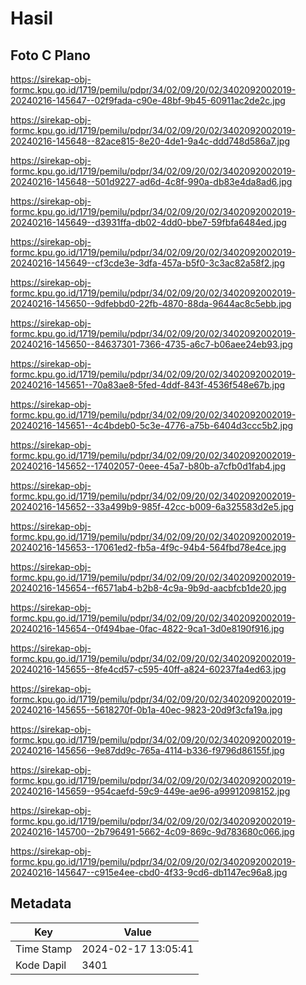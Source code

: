 # Hasil

## Foto C Plano

https://sirekap-obj-formc.kpu.go.id/1719/pemilu/pdpr/34/02/09/20/02/3402092002019-20240216-145647--02f9fada-c90e-48bf-9b45-60911ac2de2c.jpg

https://sirekap-obj-formc.kpu.go.id/1719/pemilu/pdpr/34/02/09/20/02/3402092002019-20240216-145648--82ace815-8e20-4de1-9a4c-ddd748d586a7.jpg

https://sirekap-obj-formc.kpu.go.id/1719/pemilu/pdpr/34/02/09/20/02/3402092002019-20240216-145648--501d9227-ad6d-4c8f-990a-db83e4da8ad6.jpg

https://sirekap-obj-formc.kpu.go.id/1719/pemilu/pdpr/34/02/09/20/02/3402092002019-20240216-145649--d3931ffa-db02-4dd0-bbe7-59fbfa6484ed.jpg

https://sirekap-obj-formc.kpu.go.id/1719/pemilu/pdpr/34/02/09/20/02/3402092002019-20240216-145649--cf3cde3e-3dfa-457a-b5f0-3c3ac82a58f2.jpg

https://sirekap-obj-formc.kpu.go.id/1719/pemilu/pdpr/34/02/09/20/02/3402092002019-20240216-145650--9dfebbd0-22fb-4870-88da-9644ac8c5ebb.jpg

https://sirekap-obj-formc.kpu.go.id/1719/pemilu/pdpr/34/02/09/20/02/3402092002019-20240216-145650--84637301-7366-4735-a6c7-b06aee24eb93.jpg

https://sirekap-obj-formc.kpu.go.id/1719/pemilu/pdpr/34/02/09/20/02/3402092002019-20240216-145651--70a83ae8-5fed-4ddf-843f-4536f548e67b.jpg

https://sirekap-obj-formc.kpu.go.id/1719/pemilu/pdpr/34/02/09/20/02/3402092002019-20240216-145651--4c4bdeb0-5c3e-4776-a75b-6404d3ccc5b2.jpg

https://sirekap-obj-formc.kpu.go.id/1719/pemilu/pdpr/34/02/09/20/02/3402092002019-20240216-145652--17402057-0eee-45a7-b80b-a7cfb0d1fab4.jpg

https://sirekap-obj-formc.kpu.go.id/1719/pemilu/pdpr/34/02/09/20/02/3402092002019-20240216-145652--33a499b9-985f-42cc-b009-6a325583d2e5.jpg

https://sirekap-obj-formc.kpu.go.id/1719/pemilu/pdpr/34/02/09/20/02/3402092002019-20240216-145653--17061ed2-fb5a-4f9c-94b4-564fbd78e4ce.jpg

https://sirekap-obj-formc.kpu.go.id/1719/pemilu/pdpr/34/02/09/20/02/3402092002019-20240216-145654--f6571ab4-b2b8-4c9a-9b9d-aacbfcb1de20.jpg

https://sirekap-obj-formc.kpu.go.id/1719/pemilu/pdpr/34/02/09/20/02/3402092002019-20240216-145654--0f494bae-0fac-4822-9ca1-3d0e8190f916.jpg

https://sirekap-obj-formc.kpu.go.id/1719/pemilu/pdpr/34/02/09/20/02/3402092002019-20240216-145655--8fe4cd57-c595-40ff-a824-60237fa4ed63.jpg

https://sirekap-obj-formc.kpu.go.id/1719/pemilu/pdpr/34/02/09/20/02/3402092002019-20240216-145655--5618270f-0b1a-40ec-9823-20d9f3cfa19a.jpg

https://sirekap-obj-formc.kpu.go.id/1719/pemilu/pdpr/34/02/09/20/02/3402092002019-20240216-145656--9e87dd9c-765a-4114-b336-f9796d86155f.jpg

https://sirekap-obj-formc.kpu.go.id/1719/pemilu/pdpr/34/02/09/20/02/3402092002019-20240216-145659--954caefd-59c9-449e-ae96-a99912098152.jpg

https://sirekap-obj-formc.kpu.go.id/1719/pemilu/pdpr/34/02/09/20/02/3402092002019-20240216-145700--2b796491-5662-4c09-869c-9d783680c066.jpg

https://sirekap-obj-formc.kpu.go.id/1719/pemilu/pdpr/34/02/09/20/02/3402092002019-20240216-145647--c915e4ee-cbd0-4f33-9cd6-db1147ec96a8.jpg


## Metadata

| Key        | Value               |
| ---------- | ------------------- |
| Time Stamp | 2024-02-17 13:05:41 |
| Kode Dapil | 3401                |



